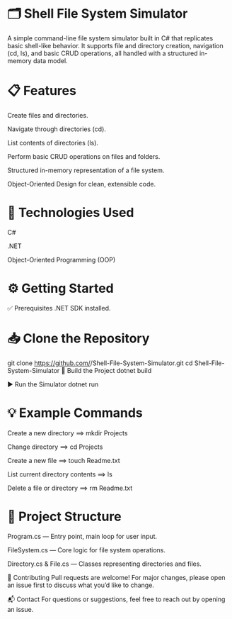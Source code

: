 # 🗂️ Shell File System Simulator
A simple command-line file system simulator built in C# that replicates basic shell-like behavior.
It supports file and directory creation, navigation (cd, ls), and basic CRUD operations, all handled with a structured in-memory data model.

# 📋 Features
Create files and directories.

Navigate through directories (cd).

List contents of directories (ls).

Perform basic CRUD operations on files and folders.

Structured in-memory representation of a file system.

Object-Oriented Design for clean, extensible code.

# 🚀 Technologies Used
C#

.NET

Object-Oriented Programming (OOP)

# ⚙️ Getting Started
✅ Prerequisites
.NET SDK installed.

# 📥 Clone the Repository

git clone https://github.com/<your-username>/Shell-File-System-Simulator.git
cd Shell-File-System-Simulator
🔨 Build the Project
dotnet build

▶️ Run the Simulator
dotnet run
# 💡 Example Commands

Create a new directory ==> 
mkdir Projects

Change directory ==> 
cd Projects

Create a new file ==> 
touch Readme.txt

List current directory contents ==> 
ls

Delete a file or directory ==> 
rm Readme.txt
# 🧩 Project Structure
Program.cs — Entry point, main loop for user input.

FileSystem.cs — Core logic for file system operations.

Directory.cs & File.cs — Classes representing directories and files.

🤝 Contributing
Pull requests are welcome! For major changes, please open an issue first to discuss what you’d like to change.

📬 Contact
For questions or suggestions, feel free to reach out by opening an issue.
